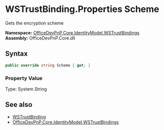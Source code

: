 # WSTrustBinding.Properties Scheme
 Gets the encryption scheme   

**Namespace:** [OfficeDevPnP.Core.IdentityModel.WSTrustBindings](OfficeDevPnP.Core.IdentityModel.WSTrustBindings.md)  
**Assembly:** OfficeDevPnP.Core.dll  
## Syntax
```C#
public override string Scheme { get; }
```

### Property Value
Type: System.String  

## See also
- [WSTrustBinding](OfficeDevPnP.Core.IdentityModel.WSTrustBindings.WSTrustBinding.md) 
- [OfficeDevPnP.Core.IdentityModel.WSTrustBindings](OfficeDevPnP.Core.IdentityModel.WSTrustBindings.md) 

